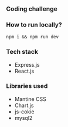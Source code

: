 ### Coding challenge

### How to run locally?
```
npm i && npm run dev
```

### Tech stack
- Express.js
- React.js

### Libraries used
- Mantine CSS
- Chart.js
- js-cokie
- mysql2
